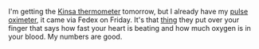 I'm getting the <a href="https://www.kinsahealth.co/">Kinsa thermometer</a> tomorrow, but I already have my <a href="https://www.walmart.com/browse/health/pulse-oximeters/976760_1005860_1161882_2477346">pulse oximeter</a>, it came via Fedex on Friday. It's that <a href="https://duckduckgo.com/?q=pulse+oximeter&t=h_&ia=images&iax=images">thing</a> they put over your finger that says how fast your heart is beating and how much oxygen is in your blood. My numbers are good.  
